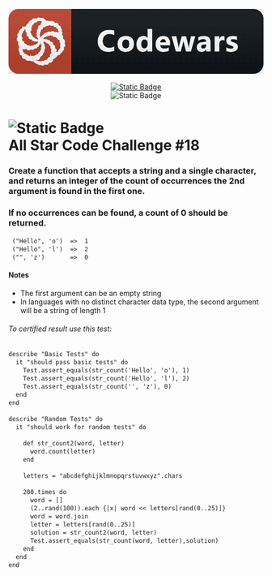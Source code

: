 <div id="badges" align="center">

![](../img/code.png)

<a href="https://www.codewars.com/users/hanamaru93"> ![Static Badge](https://img.shields.io/badge/CodeWars_Profile%3A-hanamaru93-red?style=social&logo=codewars) </a> <br>
![Static Badge](https://img.shields.io/badge/_Ruby-red?style=plastic&logo=ruby)

</div>

# ![Static Badge](https://img.shields.io/badge/Kata_Level:_8Kyu%20-black?style=plastic) <br> All Star Code Challenge #18


### Create a function that accepts a string and a single character, and returns an integer of the count of occurrences the 2nd argument is found in the first one.

### If no occurrences can be found, a count of 0 should be returned.

```
 ("Hello", 'o')  =>  1
 ("Hello", 'l')  =>  2
 ("", 'z')       =>  0

```

#### Notes
- The first argument can be an empty string
- In languages with no distinct character data type, the second argument will be a string of length 1

###### To certified result use this test:


```
describe "Basic Tests" do
  it "should pass basic tests" do
    Test.assert_equals(str_count('Hello', 'o'), 1)
    Test.assert_equals(str_count('Hello', 'l'), 2)
    Test.assert_equals(str_count('', 'z'), 0)
  end
end

describe "Random Tests" do
  it "should work for random tests" do

    def str_count2(word, letter)
      word.count(letter)
    end
    
    letters = "abcdefghijklmnopqrstuvwxyz".chars
  
    200.times do 
      word = []
      (2..rand(100)).each {|x| word << letters[rand(0..25)]}
      word = word.join
      letter = letters[rand(0..25)]
      solution = str_count2(word, letter)
      Test.assert_equals(str_count(word, letter),solution)
    end
  end
end
```